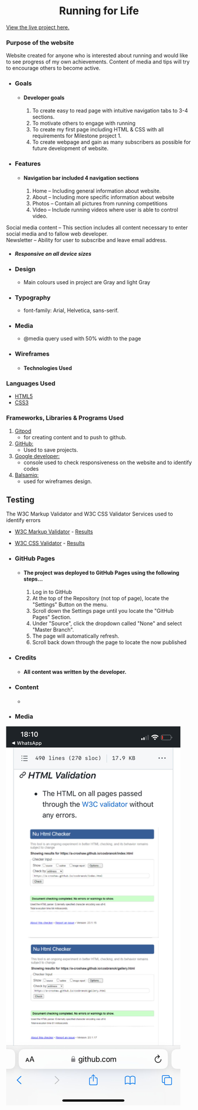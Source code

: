 <h1 align="center">Running for Life</h1>

[View the live project here.]( )
### Purpose of the website 
Website created for anyone who is interested about running and would like to see progress of my own achievements. Content of media and tips will try to encourage others to become active.
 
  
-   ###  Goals

    -   #### Developer goals 

        1. To create easy to read page with intuitive navigation tabs to 3-4 sections.
        2. To motivate others to engage with running 
        3. To create my first page including HTML & CSS with all requirements for Milestone project 1.
        4. To create webpage and gain as many subscribers as possible for future development of website.

  
-   ###  Features

    -   #### Navigation bar included 4 navigation sections 

        1. Home – Including general information about website.
        2. About – Including more specific information about website
        3. Photos – Contain all pictures from running competitions 
        4. Video – Include running videos where user is able to control video.
        
 Social media content – This section includes all content necessary to enter social media and to fallow web developer. <br/>
 Newsletter – Ability for user to subscribe and leave email address. <br/>
 -   ##### Responsive on all device sizes

  
*   ### Design

    -   Main colours used in project are Gray and light Gray 

*   ### Typography

    -   font-family: Arial, Helvetica, sans-serif.
*   ### Media

    -   @media query used with 50% width to the page 
  
-   ###  Wireframes

    -   #### Technologies Used

 

### Languages Used

-   [HTML5](https://en.wikipedia.org/wiki/HTML5)
-   [CSS3](https://en.wikipedia.org/wiki/Cascading_Style_Sheets)

### Frameworks, Libraries & Programs Used

   
1. [Gitpod](https://github.com/)
    - for creating content and to push to github.
1. [GitHub:](https://github.com/)
    - Used to save projects.
1. [Google developer:]()
    - console used to check responsiveness on the website and to identify codes
1. [Balsamiq:](https://balsamiq.com/)
    - used for wireframes design.


## Testing

The W3C Markup Validator and W3C CSS Validator Services used to identify errors 

-   [W3C Markup Validator](https://jigsaw.w3.org/css-validator/#validate_by_input) - [Results](https://github.com/)
-   [W3C CSS Validator](https://jigsaw.w3.org/css-validator/#validate_by_input) - [Results](https://github.com/)

-   ###  GitHub Pages

    -   #### The project was deployed to GitHub Pages using the following steps...

        1. Log in to GitHub 
        2. At the top of the Repository (not top of page), locate the "Settings" Button on the menu.
        3. Scroll down the Settings page until you locate the "GitHub Pages" Section.
        4. Under "Source", click the dropdown called "None" and select "Master Branch".
        5. The page will automatically refresh.
        6. Scroll back down through the page to locate the now published 
        
-   ###  Credits

    -   #### All content was written by the developer.
 
        
-   ###  Content

    -   #### 
    
 -   ###  Media
 
![Mock-up-Image](Pictures/img1.jpg)